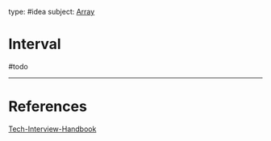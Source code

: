 type: #idea
subject: [Array](Array.md)
<!-- Subject should be a hub note -->
# Interval
#todo 
<!--
	Write three to five sentences in your own words
	Assume that the reader will have no context
	Include sources
	Link to other ideas
-->

---
# References
<!-- What references back up this idea -->
[Tech-Interview-Handbook](Tech-Interview-Handbook.md)